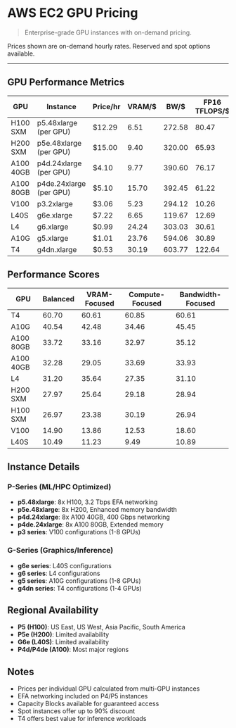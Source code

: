 # AWS EC2 GPU Pricing

> Enterprise-grade GPU instances with on-demand pricing.

Prices shown are on-demand hourly rates. Reserved and spot options available.

---

## GPU Performance Metrics

| GPU       | Instance                | Price/hr | VRAM/$ | BW/$   | FP16 TFLOPS/$ |
| --------- | ----------------------- | -------- | ------ | ------ | ------------- |
| H100 SXM  | p5.48xlarge (per GPU)   | $12.29   | 6.51   | 272.58 | 80.47         |
| H200 SXM  | p5e.48xlarge (per GPU)  | $15.00   | 9.40   | 320.00 | 65.93         |
| A100 40GB | p4d.24xlarge (per GPU)  | $4.10    | 9.77   | 390.60 | 76.17         |
| A100 80GB | p4de.24xlarge (per GPU) | $5.10    | 15.70  | 392.45 | 61.22         |
| V100      | p3.2xlarge              | $3.06    | 5.23   | 294.12 | 10.26         |
| L40S      | g6e.xlarge              | $7.22    | 6.65   | 119.67 | 12.69         |
| L4        | g6.xlarge               | $0.99    | 24.24  | 303.03 | 30.61         |
| A10G      | g5.xlarge               | $1.01    | 23.76  | 594.06 | 30.89         |
| T4        | g4dn.xlarge             | $0.53    | 30.19  | 603.77 | 122.64        |

## Performance Scores

| GPU       | Balanced | VRAM-Focused | Compute-Focused | Bandwidth-Focused |
| --------- | -------- | ------------ | --------------- | ----------------- |
| T4        | 60.70    | 60.61        | 60.85           | 60.61             |
| A10G      | 40.54    | 42.48        | 34.46           | 45.45             |
| A100 80GB | 33.72    | 33.16        | 32.97           | 35.12             |
| A100 40GB | 32.28    | 29.05        | 33.69           | 33.93             |
| L4        | 31.20    | 35.64        | 27.35           | 31.10             |
| H200 SXM  | 27.97    | 25.64        | 29.18           | 28.94             |
| H100 SXM  | 26.97    | 23.38        | 30.19           | 26.94             |
| V100      | 14.90    | 13.86        | 12.53           | 18.60             |
| L40S      | 10.49    | 11.23        | 9.49            | 10.89             |

## Instance Details

### P-Series (ML/HPC Optimized)

- **p5.48xlarge**: 8x H100, 3.2 Tbps EFA networking
- **p5e.48xlarge**: 8x H200, Enhanced memory bandwidth
- **p4d.24xlarge**: 8x A100 40GB, 400 Gbps networking
- **p4de.24xlarge**: 8x A100 80GB, Extended memory
- **p3 series**: V100 configurations (1-8 GPUs)

### G-Series (Graphics/Inference)

- **g6e series**: L40S configurations
- **g6 series**: L4 configurations
- **g5 series**: A10G configurations (1-8 GPUs)
- **g4dn series**: T4 configurations (1-4 GPUs)

## Regional Availability

- **P5 (H100)**: US East, US West, Asia Pacific, South America
- **P5e (H200)**: Limited availability
- **G6e (L40S)**: Limited availability
- **P4d/P4de (A100)**: Most major regions

## Notes

- Prices per individual GPU calculated from multi-GPU instances
- EFA networking included on P4/P5 instances
- Capacity Blocks available for guaranteed access
- Spot instances offer up to 90% discount
- T4 offers best value for inference workloads
